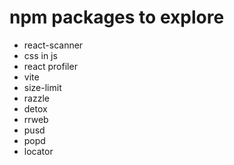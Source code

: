 # npm packages to explore

- react-scanner
- css in js
- react profiler
- vite
- size-limit
- razzle
- detox
- rrweb
- pusd
- popd
- locator
